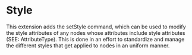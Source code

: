 # Style

This extension adds the setStyle command, which can be used to modify the style
attributes of any nodes whose attributes include style attributes
(SEE: AttributeType). This is done in an effort to standardize and manage the
different styles that get applied to nodes in an uniform manner.
